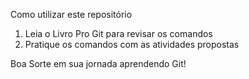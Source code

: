 Como utilizar este repositório

1. Leia o Livro Pro Git para revisar os comandos
2. Pratique os comandos com as atividades propostas

Boa Sorte em sua jornada aprendendo Git!
